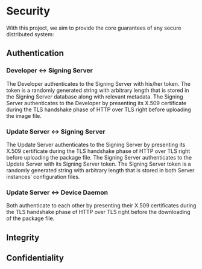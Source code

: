 # Security

With this project, we aim to provide the core guarantees of any secure distributed system:

## Authentication

### Developer <-> Signing Server
The Developer authenticates to the Signing Server with his/her token.
The token is a randomly generated string with arbitrary length that is stored in the Signing Server database along with relevant metadata.
The Signing Server authenticates to the Developer by presenting its X.509 certificate during the TLS handshake phase of HTTP over TLS right before uploading the image file.

### Update Server <-> Signing Server
The Update Server authenticates to the Signing Server by presenting its X.509 certificate during the TLS handshake phase of HTTP over TLS right before uploading the package file.
The Signing Server authenticates to the Update Server with its Signing Server token.
The Signing Server token is a randomly generated string with arbitrary length that is stored in both Server instances' configuration files.

### Update Server <-> Device Daemon
Both authenticate to each other by presenting their X.509 certificates during the TLS handshake phase of HTTP over TLS right before the downloading of the package file.

## Integrity

## Confidentiality
